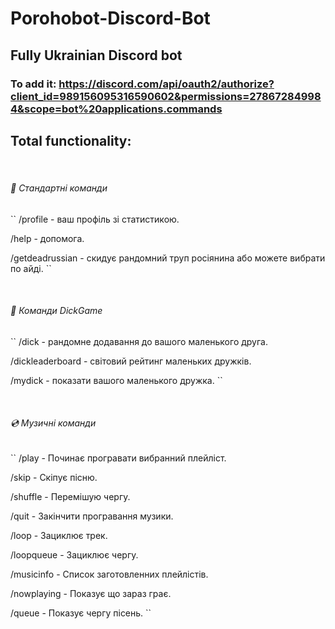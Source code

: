 # Porohobot-Discord-Bot
## Fully Ukrainian Discord bot


### To add it: https://discord.com/api/oauth2/authorize?client_id=989156095316590602&permissions=278672849984&scope=bot%20applications.commands




## Total functionality:

​
###### 🧾 Стандартні команди

`` /profile - ваш профіль зі статистикою.

/help - допомога.

/getdeadrussian - скидує рандомний труп росіянина або можете вибрати по айді. ``


​
​
###### 🍌 Команди DickGame

`` /dick - рандомне додавання до вашого маленького друга.

/dickleaderboard - світовий рейтинг маленьких дружків.

/mydick - показати вашого маленького дружка. ``


​
​
###### 💿 Музичні команди

`` /play - Починає програвати вибранний плейліст.

/skip - Скіпує пісню.

/shuffle - Перемішую чергу.

/quit - Закінчити програвання музики.

/loop - Зациклює трек.

/loopqueue - Зациклює чергу.

/musicinfo - Список заготовленних плейлістів.

/nowplaying - Показує що зараз грає.

/queue - Показує чергу пісень. ``






